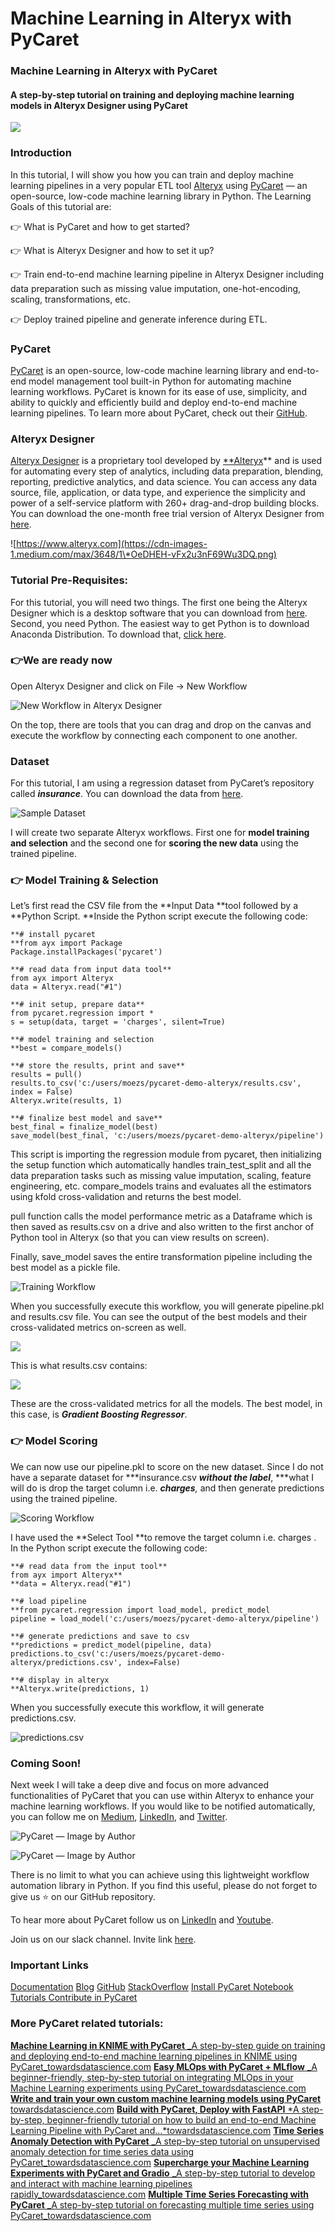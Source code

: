 # Machine Learning in Alteryx with PyCaret

### Machine Learning in Alteryx with PyCaret

#### A step-by-step tutorial on training and deploying machine learning models in Alteryx Designer using PyCaret

![](https://cdn-images-1.medium.com/max/2000/1\*T6OjmWCOMcsm8wi0xQcjeQ.jpeg)

### Introduction

In this tutorial, I will show you how you can train and deploy machine learning pipelines in a very popular ETL tool [Alteryx](https://www.alteryx.com) using [PyCaret](https://www.pycaret.org) — an open-source, low-code machine learning library in Python. The Learning Goals of this tutorial are:

👉 What is PyCaret and how to get started?

👉 What is Alteryx Designer and how to set it up?

👉 Train end-to-end machine learning pipeline in Alteryx Designer including data preparation such as missing value imputation, one-hot-encoding, scaling, transformations, etc.

👉 Deploy trained pipeline and generate inference during ETL.

### PyCaret

[PyCaret](https://www.pycaret.org/) is an open-source, low-code machine learning library and end-to-end model management tool built-in Python for automating machine learning workflows. PyCaret is known for its ease of use, simplicity, and ability to quickly and efficiently build and deploy end-to-end machine learning pipelines. To learn more about PyCaret, check out their [GitHub](https://www.github.com/pycaret/pycaret).

### Alteryx Designer

[Alteryx Designer](https://www.alteryx.com/products/alteryx-platform/alteryx-designer) is a proprietary tool developed by [\*\*Alteryx](https://www.alteryx.com)\*\* and is used for automating every step of analytics, including data preparation, blending, reporting, predictive analytics, and data science. You can access any data source, file, application, or data type, and experience the simplicity and power of a self-service platform with 260+ drag-and-drop building blocks. You can download the one-month free trial version of Alteryx Designer from [here](https://www.alteryx.com/designer-trial/alteryx-free-trial).

![https://www.alteryx.com](https://cdn-images-1.medium.com/max/3648/1\*OeDHEH-vFx2u3nF69Wu3DQ.png)

### Tutorial Pre-Requisites:

For this tutorial, you will need two things. The first one being the Alteryx Designer which is a desktop software that you can download from [here](https://www.alteryx.com/designer-trial/alteryx-free-trial). Second, you need Python. The easiest way to get Python is to download Anaconda Distribution. To download that, [click here](https://www.anaconda.com/distribution/).

### 👉We are ready now

Open Alteryx Designer and click on File → New Workflow

![New Workflow in Alteryx Designer](https://cdn-images-1.medium.com/max/3818/1\*O7on438FoX76Ou9vjFDGpw.png)

On the top, there are tools that you can drag and drop on the canvas and execute the workflow by connecting each component to one another.

### Dataset

For this tutorial, I am using a regression dataset from PyCaret’s repository called _**insurance**_. You can download the data from [here](https://github.com/pycaret/pycaret/blob/master/datasets/insurance.csv).

![Sample Dataset](https://cdn-images-1.medium.com/max/2000/0\*\_5ZOcQ4IBD55ADn6.png)

I will create two separate Alteryx workflows. First one for **model training and selection** and the second one for **scoring the new data** using the trained pipeline.

### 👉 Model Training & Selection

Let’s first read the CSV file from the \*\*Input Data \*\*tool followed by a \*\*Python Script. \*\*Inside the Python script execute the following code:

```
**# install pycaret
**from ayx import Package
Package.installPackages('pycaret')

**# read data from input data tool**
from ayx import Alteryx
data = Alteryx.read("#1")

**# init setup, prepare data**
from pycaret.regression import *
s = setup(data, target = 'charges', silent=True)

**# model training and selection
**best = compare_models()

**# store the results, print and save**
results = pull()
results.to_csv('c:/users/moezs/pycaret-demo-alteryx/results.csv', index = False)
Alteryx.write(results, 1)

**# finalize best model and save**
best_final = finalize_model(best)
save_model(best_final, 'c:/users/moezs/pycaret-demo-alteryx/pipeline')
```

This script is importing the regression module from pycaret, then initializing the setup function which automatically handles train\_test\_split and all the data preparation tasks such as missing value imputation, scaling, feature engineering, etc. compare\_models trains and evaluates all the estimators using kfold cross-validation and returns the best model.

pull function calls the model performance metric as a Dataframe which is then saved as results.csv on a drive and also written to the first anchor of Python tool in Alteryx (so that you can view results on screen).

Finally, save\_model saves the entire transformation pipeline including the best model as a pickle file.

![Training Workflow](https://cdn-images-1.medium.com/max/3836/1\*2qny4Iy7SNePSpT7fZWSuw.png)

When you successfully execute this workflow, you will generate pipeline.pkl and results.csv file. You can see the output of the best models and their cross-validated metrics on-screen as well.

![](https://cdn-images-1.medium.com/max/2000/1\*Vc6Pr88a6cxVfxxUGSp9yg.png)

This is what results.csv contains:

![](https://cdn-images-1.medium.com/max/2000/0\*u9dRI79LDdDOrvw5.png)

These are the cross-validated metrics for all the models. The best model, in this case, is _**Gradient Boosting Regressor**_.

### 👉 Model Scoring

We can now use our pipeline.pkl to score on the new dataset. Since I do not have a separate dataset for \*\*\*insurance.csv _**without the label**_, \*\*\*what I will do is drop the target column i.e. _**charges**,_ and then generate predictions using the trained pipeline.

![Scoring Workflow](https://cdn-images-1.medium.com/max/3830/1\*ZVEhi6EdcXg\_dKINWisR0g.png)

I have used the \*\*Select Tool \*\*to remove the target column i.e. charges . In the Python script execute the following code:

```
**# read data from the input tool**
from ayx import Alteryx**
**data = Alteryx.read("#1")

**# load pipeline
**from pycaret.regression import load_model, predict_model
pipeline = load_model('c:/users/moezs/pycaret-demo-alteryx/pipeline')

**# generate predictions and save to csv
**predictions = predict_model(pipeline, data)
predictions.to_csv('c:/users/moezs/pycaret-demo-alteryx/predictions.csv', index=False)

**# display in alteryx
**Alteryx.write(predictions, 1)
```

When you successfully execute this workflow, it will generate predictions.csv.

![predictions.csv](https://cdn-images-1.medium.com/max/2000/0\*v6pthOCcVwNMww9S.png)

### Coming Soon!

Next week I will take a deep dive and focus on more advanced functionalities of PyCaret that you can use within Alteryx to enhance your machine learning workflows. If you would like to be notified automatically, you can follow me on [Medium](https://medium.com/@moez-62905), [LinkedIn](https://www.linkedin.com/in/profile-moez/), and [Twitter](https://twitter.com/moezpycaretorg1).

![PyCaret — Image by Author](https://cdn-images-1.medium.com/max/2412/0\*PLdJpNCTXdttEn8W.png)

![PyCaret — Image by Author](https://cdn-images-1.medium.com/max/2402/0\*IvqhUYDstXqz55eF.png)

There is no limit to what you can achieve using this lightweight workflow automation library in Python. If you find this useful, please do not forget to give us ⭐️ on our GitHub repository.

To hear more about PyCaret follow us on [LinkedIn](https://www.linkedin.com/company/pycaret/) and [Youtube](https://www.youtube.com/channel/UCxA1YTYJ9BEeo50lxyI\_B3g).

Join us on our slack channel. Invite link [here](https://join.slack.com/t/pycaret/shared\_invite/zt-p7aaexnl-EqdTfZ9U\~mF0CwNcltffHg).

### Important Links

[Documentation](https://pycaret.readthedocs.io/en/latest/installation.html) [Blog](https://medium.com/@moez\_62905) [GitHub](http://www.github.com/pycaret/pycaret) [StackOverflow](https://stackoverflow.com/questions/tagged/pycaret) [Install PyCaret ](https://pycaret.readthedocs.io/en/latest/installation.html)[Notebook Tutorials ](https://pycaret.readthedocs.io/en/latest/tutorials.html)[Contribute in PyCaret](https://pycaret.readthedocs.io/en/latest/contribute.html)

### More PyCaret related tutorials:

[**Machine Learning in KNIME with PyCaret** _A step-by-step guide on training and deploying end-to-end machine learning pipelines in KNIME using PyCaret_towardsdatascience.com](https://towardsdatascience.com/machine-learning-in-knime-with-pycaret-420346e133e2) [**Easy MLOps with PyCaret + MLflow** _A beginner-friendly, step-by-step tutorial on integrating MLOps in your Machine Learning experiments using PyCaret_towardsdatascience.com](https://towardsdatascience.com/easy-mlops-with-pycaret-mlflow-7fbcbf1e38c6) [**Write and train your own custom machine learning models using PyCaret** towardsdatascience.com](https://towardsdatascience.com/write-and-train-your-own-custom-machine-learning-models-using-pycaret-8fa76237374e) [**Build with PyCaret, Deploy with FastAPI** \*A step-by-step, beginner-friendly tutorial on how to build an end-to-end Machine Learning Pipeline with PyCaret and…\*towardsdatascience.com](https://towardsdatascience.com/build-with-pycaret-deploy-with-fastapi-333c710dc786) [**Time Series Anomaly Detection with PyCaret** _A step-by-step tutorial on unsupervised anomaly detection for time series data using PyCaret_towardsdatascience.com](https://towardsdatascience.com/time-series-anomaly-detection-with-pycaret-706a6e2b2427) [**Supercharge your Machine Learning Experiments with PyCaret and Gradio** _A step-by-step tutorial to develop and interact with machine learning pipelines rapidly_towardsdatascience.com](https://towardsdatascience.com/supercharge-your-machine-learning-experiments-with-pycaret-and-gradio-5932c61f80d9) [**Multiple Time Series Forecasting with PyCaret** _A step-by-step tutorial on forecasting multiple time series using PyCaret_towardsdatascience.com](https://towardsdatascience.com/multiple-time-series-forecasting-with-pycaret-bc0a779a22fe)
